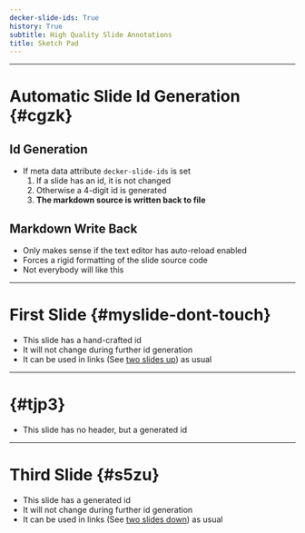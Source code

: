 ```yaml
---
decker-slide-ids: True
history: True
subtitle: High Quality Slide Annotations
title: Sketch Pad
---
```


------

# Automatic Slide Id Generation {#cgzk}

## Id Generation

-   If meta data attribute `decker-slide-ids` is set
    1.  If a slide has an id, it is not changed
    2.  Otherwise a 4-digit id is generated
    3.  **The markdown source is written back to file**

## Markdown Write Back

-   Only makes sense if the text editor has auto-reload enabled
-   Forces a rigid formatting of the slide source code
-   Not everybody will like this

------

# First Slide {#myslide-dont-touch}

-   This slide has a hand-crafted id
-   It will not change during further id generation
-   It can be used in links (See [two slides up](#s5zu)) as usual

------

#  {#tjp3}

-   This slide has no header, but a generated id

------

# Third Slide {#s5zu}

-   This slide has a generated id
-   It will not change during further id generation
-   It can be used in links (See [two slides down](#myslide-dont-touch)) as usual
